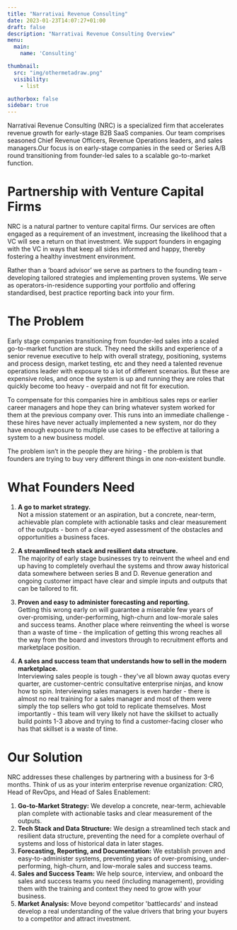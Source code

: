 ```yaml
---
title: "Narrativai Revenue Consulting"
date: 2023-01-23T14:07:27+01:00
draft: false
description: "Narrativai Revenue Consulting Overview"
menu: 
  main:
    name: 'Consulting'

thumbnail:
  src: "img/othermetadraw.png"
  visibility:
    - list

authorbox: false
sidebar: true
---
```

Narrativai Revenue Consulting (NRC) is a specialized firm that accelerates revenue growth for early-stage B2B SaaS companies. Our team comprises seasoned Chief Revenue Officers, Revenue Operations leaders, and sales managers.Our focus is on early-stage companies in the seed or Series A/B round transitioning from founder-led sales to a scalable go-to-market function.

<!--more-->

# Partnership with Venture Capital Firms
NRC is a natural partner to venture capital firms. Our services are often engaged as a requirement of an investment, increasing the likelihood that a VC will see a return on that investment. We support founders in engaging with the VC in ways that keep all sides informed and happy, thereby fostering a healthy investment environment.

Rather than a ‘board advisor’ we serve as partners to the founding team - developing tailored strategies and implementing proven systems. We serve as operators-in-residence supporting your portfolio and offering standardised, best practice reporting back into your firm.

# The Problem
Early stage companies transitioning from founder-led sales into a scaled go-to-market function are stuck. They need the skills and experience of a senior revenue executive to help with overall strategy, positioning, systems and process design, market testing, etc and they need a talented revenue operations leader with exposure to a lot of different scenarios. But these are expensive roles, and once the system is up and running they are roles that quickly become too heavy - overpaid and not fit for execution.

To compensate for this companies hire in ambitious sales reps or earlier career managers and hope they can bring whatever system worked for them at the previous company over. This runs into an immediate challenge - these hires have never actually implemented a new system, nor do they have enough exposure to multiple use cases to be effective at tailoring a system to a new business model.

The problem isn’t in the people they are hiring - the problem is that founders are trying to buy very different things in one non-existent bundle.

# What Founders Need
1. **A go to market strategy.**  
Not a mission statement or an aspiration, but a concrete, near-term, achievable plan complete with actionable tasks and clear measurement of the outputs - born of a clear-eyed assessment of the obstacles and opportunities a business faces.

2. **A streamlined tech stack and resilient data structure.**  
The majority of early stage businesses try to reinvent the wheel and end up having to completely overhaul the systems and throw away historical data somewhere between series B and D. Revenue generation and ongoing customer impact have clear and simple inputs and outputs that can be tailored to fit.

3. **Proven and easy to administer forecasting and reporting.**  
Getting this wrong early on will guarantee a miserable few years of over-promising, under-performing, high-churn and low-morale sales and success teams. Another place where reinventing the wheel is worse than a waste of time - the implication of getting this wrong reaches all the way from the board and investors through to recruitment efforts and marketplace position.

4. **A sales and success team that understands how to sell in the modern marketplace.**  
Interviewing sales people is tough - they've all blown away quotas every quarter, are customer-centric consultative enterprise ninjas, and know how to spin. Interviewing sales managers is even harder - there is almost no real training for a sales manager and most of them were simply the top sellers who got told to replicate themselves. Most importantly - this team will very likely not have the skillset to actually build points 1-3 above and trying to find a customer-facing closer who has that skillset is a waste of time. 

# Our Solution
NRC addresses these challenges by partnering with a business for 3-6 months. Think of us as your interim enterprise revenue organization: CRO, Head of RevOps, and Head of Sales Enablement:
1. **Go-to-Market Strategy:** We develop a concrete, near-term, achievable plan complete with actionable tasks and clear measurement of the outputs.
2. **Tech Stack and Data Structure:** We design a streamlined tech stack and resilient data structure, preventing the need for a complete overhaul of systems and loss of historical data in later stages.
3. **Forecasting, Reporting, and Documentation:** We establish proven and easy-to-administer systems, preventing years of over-promising, under-performing, high-churn, and low-morale sales and success teams.
4. **Sales and Success Team:** We help source, interview, and onboard the sales and success teams you need (including management), providing them with the training and context they need to grow with your business.
5. **Market Analysis:** Move beyond competitor 'battlecards' and instead develop a real understanding of the value drivers that bring your buyers to a competitor and attract investment.





